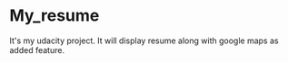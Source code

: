 # My_resume

It's my udacity project. It will display resume along with google maps as added feature.
